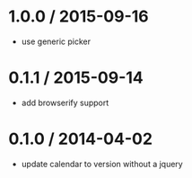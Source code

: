 
1.0.0 / 2015-09-16
==================

 * use generic picker

0.1.1 / 2015-09-14
==================

 * add browserify support

0.1.0 / 2014-04-02
==================

 * update calendar to version without a jquery
